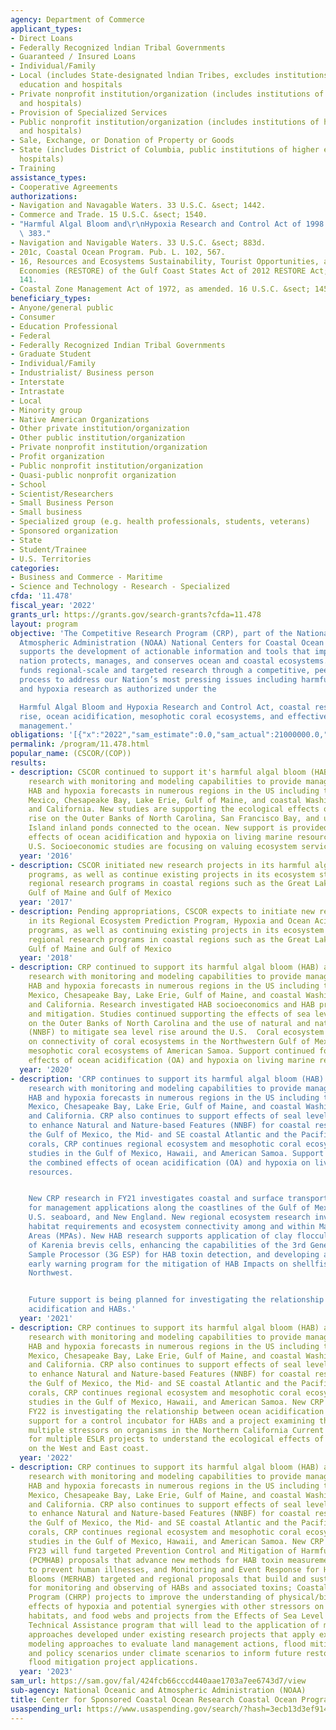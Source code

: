 ```yaml
---
agency: Department of Commerce
applicant_types:
- Direct Loans
- Federally Recognized lndian Tribal Governments
- Guaranteed / Insured Loans
- Individual/Family
- Local (includes State-designated lndian Tribes, excludes institutions of higher
  education and hospitals
- Private nonprofit institution/organization (includes institutions of higher education
  and hospitals)
- Provision of Specialized Services
- Public nonprofit institution/organization (includes institutions of higher education
  and hospitals)
- Sale, Exchange, or Donation of Property or Goods
- State (includes District of Columbia, public institutions of higher education and
  hospitals)
- Training
assistance_types:
- Cooperative Agreements
authorizations:
- Navigation and Navagable Waters. 33 U.S.C. &sect; 1442.
- Commerce and Trade. 15 U.S.C. &sect; 1540.
- "Harmful Algal Bloom and\r\nHypoxia Research and Control Act of 1998. Pub. L. 105,\
  \ 383."
- Navigation and Navigable Waters. 33 U.S.C. &sect; 883d.
- 201c, Coastal Ocean Program. Pub. L. 102, 567.
- 16, Resources and Ecosystems Sustainability, Tourist Opportunities, and Revived
  Economies (RESTORE) of the Gulf Coast States Act of 2012 RESTORE Act;. Pub. L. 112,
  141.
- Coastal Zone Management Act of 1972, as amended. 16 U.S.C. &sect; 1456c.
beneficiary_types:
- Anyone/general public
- Consumer
- Education Professional
- Federal
- Federally Recognized Indian Tribal Governments
- Graduate Student
- Individual/Family
- Industrialist/ Business person
- Interstate
- Intrastate
- Local
- Minority group
- Native American Organizations
- Other private institution/organization
- Other public institution/organization
- Private nonprofit institution/organization
- Profit organization
- Public nonprofit institution/organization
- Quasi-public nonprofit organization
- School
- Scientist/Researchers
- Small Business Person
- Small business
- Specialized group (e.g. health professionals, students, veterans)
- Sponsored organization
- State
- Student/Trainee
- U.S. Territories
categories:
- Business and Commerce - Maritime
- Science and Technology - Research - Specialized
cfda: '11.478'
fiscal_year: '2022'
grants_url: https://grants.gov/search-grants?cfda=11.478
layout: program
objective: 'The Competitive Research Program (CRP), part of the National Oceanic and
  Atmospheric Administration (NOAA) National Centers for Coastal Ocean Science (NCCOS),
  supports the development of actionable information and tools that improve how the
  nation protects, manages, and conserves ocean and coastal ecosystems. NCCOS/CRP
  funds regional-scale and targeted research through a competitive, peer-reviewed
  process to address our Nation’s most pressing issues including harmful algal blooms
  and hypoxia research as authorized under the

  Harmful Algal Bloom and Hypoxia Research and Control Act, coastal resiliency, sea-level
  rise, ocean acidification, mesophotic coral ecosystems, and effective ecosystem-based
  management.'
obligations: '[{"x":"2022","sam_estimate":0.0,"sam_actual":21000000.0,"usa_spending_actual":17811533.0},{"x":"2023","sam_estimate":22500000.0,"sam_actual":0.0,"usa_spending_actual":20967324.27},{"x":"2024","sam_estimate":22500000.0,"sam_actual":0.0,"usa_spending_actual":11717966.0}]'
permalink: /program/11.478.html
popular_name: (CSCOR/(COP))
results:
- description: CSCOR continued to support it's harmful algal bloom (HAB) and hypoxia
    research with monitoring and modeling capabilities to provide managers with seasonal
    HAB and hypoxia forecasts in numerous regions in the US including the Gulf of
    Mexico, Chesapeake Bay, Lake Erie, Gulf of Maine, and coastal Washington, Oregon,
    and California. New studies are supporting the ecological effects of sea level
    rise on the Outer Banks of North Carolina, San Francisco Bay, and unique Hawaiian
    Island inland ponds connected to the ocean. New support is provided for the combined
    effects of ocean acidification and hypoxia on living marine resources around the
    U.S. Socioeconomic studies are focusing on valuing ecosystem services
  year: '2016'
- description: CSCOR initiated new research projects in its harmful algal bloom research
    programs, as well as continue existing projects in its ecosystem stressors and
    regional research programs in coastal regions such as the Great Lakes, Mid-Atlantic,
    Gulf of Maine and Gulf of Mexico
  year: '2017'
- description: Pending appropriations, CSCOR expects to initiate new research project
    in its Regional Ecosystem Prediction Program, Hypoxia and Ocean Acidification
    programs, as well as continuing existing projects in its ecosystem stressors and
    regional research programs in coastal regions such as the Great Lakes, Mid-Atlantic,
    Gulf of Maine and Gulf of Mexico
  year: '2018'
- description: CRP continued to support its harmful algal bloom (HAB) and hypoxia
    research with monitoring and modeling capabilities to provide managers with seasonal
    HAB and hypoxia forecasts in numerous regions in the US including the Gulf of
    Mexico, Chesapeake Bay, Lake Erie, Gulf of Maine, and coastal Washington, Oregon,
    and California. Research investigated HAB socioeconomics and HAB prevention, control
    and mitigation. Studies continued supporting the effects of sea level rise (ESLR)
    on the Outer Banks of North Carolina and the use of natural and nature-based features
    (NNBF) to mitigate sea level rise around the U.S.  Coral ecosystem research continued
    on connectivity of coral ecosystems in the Northwestern Gulf of Mexico and the
    mesophotic coral ecosystems of American Samoa. Support continued for the combined
    effects of ocean acidification (OA) and hypoxia on living marine resources.
  year: '2020'
- description: 'CRP continues to support its harmful algal bloom (HAB) and hypoxia
    research with monitoring and modeling capabilities to provide managers with seasonal
    HAB and hypoxia forecasts in numerous regions in the US including the Gulf of
    Mexico, Chesapeake Bay, Lake Erie, Gulf of Maine, and coastal Washington, Oregon,
    and California. CRP also continues to support effects of seal level rise (ESLR)
    to enhance Natural and Nature-based Features (NNBF) for coastal resilience in
    the Gulf of Mexico, the Mid- and SE coastal Atlantic and the Pacific Coast. Regarding
    corals, CRP continues regional ecosystem and mesophotic coral ecosystem connectivity
    studies in the Gulf of Mexico, Hawaii, and American Samoa. Support continues for
    the combined effects of ocean acidification (OA) and hypoxia on living marine
    resources.


    New CRP research in FY21 investigates coastal and surface transportation resilience
    for management applications along the coastlines of the Gulf of Mexico, eastern
    U.S. seaboard, and New England. New regional ecosystem research investigates species’
    habitat requirements and ecosystem connectivity among and within Marine Protected
    Areas (MPAs). New HAB research supports application of clay flocculation for removal
    of Karenia brevis cells, enhancing the capabilities of the 3rd Generation Environmental
    Sample Processor (3G ESP) for HAB toxin detection, and developing an optimized
    early warning program for the mitigation of HAB Impacts on shellfish in the Pacific
    Northwest.


    Future support is being planned for investigating the relationship between ocean
    acidification and HABs.'
  year: '2021'
- description: CRP continues to support its harmful algal bloom (HAB) and hypoxia
    research with monitoring and modeling capabilities to provide managers with seasonal
    HAB and hypoxia forecasts in numerous regions in the US including the Gulf of
    Mexico, Chesapeake Bay, Lake Erie, Gulf of Maine, and coastal Washington, Oregon,
    and California. CRP also continues to support effects of seal level rise (ESLR)
    to enhance Natural and Nature-based Features (NNBF) for coastal resilience in
    the Gulf of Mexico, the Mid- and SE coastal Atlantic and the Pacific Coast. Regarding
    corals, CRP continues regional ecosystem and mesophotic coral ecosystem connectivity
    studies in the Gulf of Mexico, Hawaii, and American Samoa. New CRP research in
    FY22 is investigating the relationship between ocean acidification and HABs, providing
    support for a control incubator for HABs and a project examining the effects of
    multiple stressors on organisms in the Northern California Current and support
    for multiple ESLR projects to understand the ecological effects of sea level rise
    on the West and East coast.
  year: '2022'
- description: CRP continues to support its harmful algal bloom (HAB) and hypoxia
    research with monitoring and modeling capabilities to provide managers with seasonal
    HAB and hypoxia forecasts in numerous regions in the US including the Gulf of
    Mexico, Chesapeake Bay, Lake Erie, Gulf of Maine, and coastal Washington, Oregon,
    and California. CRP also continues to support effects of seal level rise (ESLR)
    to enhance Natural and Nature-based Features (NNBF) for coastal resilience in
    the Gulf of Mexico, the Mid- and SE coastal Atlantic and the Pacific Coast. Regarding
    corals, CRP continues regional ecosystem and mesophotic coral ecosystem connectivity
    studies in the Gulf of Mexico, Hawaii, and American Samoa. New CRP research in
    FY23 will fund targeted Prevention Control and Mitigation of Harmful Algal Bloom
    (PCMHAB) proposals that advance new methods for HAB toxin measurement in seafood
    to prevent human illnesses, and Monitoring and Event Response for Harmful Algal
    Blooms (MERHAB) targeted and regional proposals that build and sustain capacity
    for monitoring and observing of HABs and associated toxins; Coastal Hypoxia Research
    Program (CHRP) projects to improve the understanding of physical/biogeochemical
    effects of hypoxia and potential synergies with other stressors on living resources,
    habitats, and food webs and projects from the Effects of Sea Level Rise (ESLR)
    Technical Assistance program that will lead to the application of mature modeling
    approaches developed under existing research projects that apply existing advanced
    modeling approaches to evaluate land management actions, flood mitigation designs,
    and policy scenarios under climate scenarios to inform future restoration and
    flood mitigation project applications.
  year: '2023'
sam_url: https://sam.gov/fal/424fcb66cccd440aae1703a7ee6743d7/view
sub-agency: National Oceanic and Atmospheric Administration (NOAA)
title: Center for Sponsored Coastal Ocean Research Coastal Ocean Program
usaspending_url: https://www.usaspending.gov/search/?hash=3ecb13d3ef9144679299a9eb99040f7b
---
```

